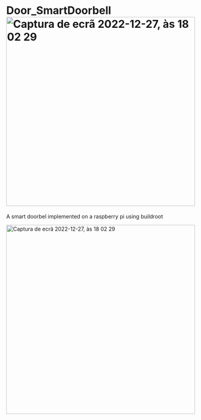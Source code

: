 # Door_SmartDoorbell <img width="500" alt="Captura de ecrã 2022-12-27, às 18 02 29" src="https://github.com/fabiodao/Door_SmartDoorbell/assets/73181897/707ff11c-7494-4a42-90f8-89185e5d0ce7">

 A smart doorbel implemented on a raspberry pi using buildroot

<img width="500" alt="Captura de ecrã 2022-12-27, às 18 02 29" src="https://github.com/fabiodao/Door_SmartDoorbell/assets/73181897/707ff11c-7494-4a42-90f8-89185e5d0ce7">
